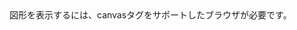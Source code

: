 <html>
  <head>
    <!-- ©satoshiinu3104 -->
    <title>タイピングゲームby.さとしいぬ</title>
  </head>
  <body>
<canvas id="sample" width="512" height="512">
図形を表示するには、canvasタグをサポートしたブラウザが必要です。
</canvas>
<script>
  //変数作り
  var canvas = document.getElementById('sample');
  var context = canvas.getContext('2d');
  key="";
  context.font="50px MS Mincho";
  title=true;
  doplayinggame=false;
  var bg = new Object();
  bg.img = new Image();
  bg.img.src = 'bg_1';
  
  
  
  
  function main() {  
  //毎回の初期化
  key="";
  
  if (title) {
  
  context.drawImage("bg",0,0,512,512)
  
  
  }
  
  if (doplayinggame) {
  window.addEventListener('DOMContentLoaded', function(){
  window.addEventListener("keydown", function(e){
  e.preventDefault();
  console.log(e.key);
  key=e.key;
  
  
  //描画
  context.fillText(key,Math.random()*512,Math.random()*512);
  
  }
  
  });
});
  
  
  
  
  //次のフレームへ（ループ）
  requestAnimationFrame(main);
  };
  main();
</script>
</body>
</html>
